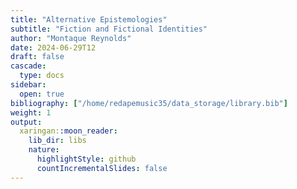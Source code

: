 ```yaml
---
title: "Alternative Epistemologies"
subtitle: "Fiction and Fictional Identities"
author: "Montaque Reynolds"
date: 2024-06-29T12
draft: false
cascade:
  type: docs
sidebar:
  open: true
bibliography: ["/home/redapemusic35/data_storage/library.bib"]
weight: 1
output:
  xaringan::moon_reader:
    lib_dir: libs
    nature:
      highlightStyle: github
      countIncrementalSlides: false
---
```

